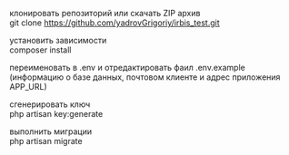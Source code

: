 

клонировать репозиторий или скачать ZIP архив <br>
git clone https://github.com/yadrovGrigoriy/irbis_test.git

установить зависимости <br>
composer install

переименовать в .env и отредактировать фаил .env.example (информацию о базе данных, почтовом клиенте  и адрес приложения APP_URL)

сгенерировать ключ <br>
php artisan key:generate

выполнить миграции <br>
php artisan migrate